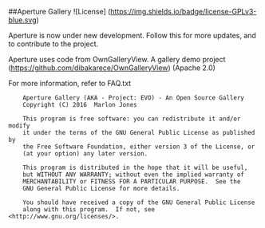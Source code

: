 ##Aperture Gallery
![License] (https://img.shields.io/badge/license-GPLv3-blue.svg)

Aperture is now under new development. Follow this for more updates, and to contribute to the project. 

Aperture uses code from OwnGalleryView. A gallery demo project (https://github.com/dibakarece/OwnGalleryView) (Apache 2.0)

For more information, refer to FAQ.txt

````
    Aperture Gallery (AKA - Project: EVO) - An Open Source Gallery
    Copyright (C) 2016  Marlon Jones

    This program is free software: you can redistribute it and/or modify
    it under the terms of the GNU General Public License as published by
    the Free Software Foundation, either version 3 of the License, or
    (at your option) any later version.

    This program is distributed in the hope that it will be useful,
    but WITHOUT ANY WARRANTY; without even the implied warranty of
    MERCHANTABILITY or FITNESS FOR A PARTICULAR PURPOSE.  See the
    GNU General Public License for more details.

    You should have received a copy of the GNU General Public License
    along with this program.  If not, see <http://www.gnu.org/licenses/>.
````


